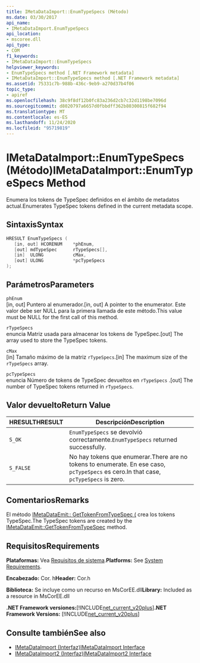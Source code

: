 ```yaml
---
title: IMetaDataImport::EnumTypeSpecs (Método)
ms.date: 03/30/2017
api_name:
- IMetaDataImport.EnumTypeSpecs
api_location:
- mscoree.dll
api_type:
- COM
f1_keywords:
- IMetaDataImport::EnumTypeSpecs
helpviewer_keywords:
- EnumTypeSpecs method [.NET Framework metadata]
- IMetaDataImport::EnumTypeSpecs method [.NET Framework metadata]
ms.assetid: 75331c7b-988b-436c-9eb9-a270d37b4f06
topic_type:
- apiref
ms.openlocfilehash: 38c9f8df12b0fc83a236d2cb7c32d1198be7096d
ms.sourcegitcommit: d8020797a6657d0fbbdff362b80300815f682f94
ms.translationtype: MT
ms.contentlocale: es-ES
ms.lasthandoff: 11/24/2020
ms.locfileid: "95719819"
---
```

# <a name="imetadataimportenumtypespecs-method"></a><span data-ttu-id="2beb9-102">IMetaDataImport::EnumTypeSpecs (Método)</span><span class="sxs-lookup"><span data-stu-id="2beb9-102">IMetaDataImport::EnumTypeSpecs Method</span></span>

<span data-ttu-id="2beb9-103">Enumera los tokens de TypeSpec definidos en el ámbito de metadatos actual.</span><span class="sxs-lookup"><span data-stu-id="2beb9-103">Enumerates TypeSpec tokens defined in the current metadata scope.</span></span>  
  
## <a name="syntax"></a><span data-ttu-id="2beb9-104">Sintaxis</span><span class="sxs-lookup"><span data-stu-id="2beb9-104">Syntax</span></span>  
  
```cpp  
HRESULT EnumTypeSpecs (  
   [in, out] HCORENUM    *phEnum,  
   [out] mdTypeSpec      rTypeSpecs[],  
   [in]  ULONG           cMax,  
   [out] ULONG           *pcTypeSpecs  
);  
```  
  
## <a name="parameters"></a><span data-ttu-id="2beb9-105">Parámetros</span><span class="sxs-lookup"><span data-stu-id="2beb9-105">Parameters</span></span>  

 `phEnum`  
 <span data-ttu-id="2beb9-106">[in, out] Puntero al enumerador.</span><span class="sxs-lookup"><span data-stu-id="2beb9-106">[in, out] A pointer to the enumerator.</span></span> <span data-ttu-id="2beb9-107">Este valor debe ser NULL para la primera llamada de este método.</span><span class="sxs-lookup"><span data-stu-id="2beb9-107">This value must be NULL for the first call of this method.</span></span>  
  
 `rTypeSpecs`  
 <span data-ttu-id="2beb9-108">enuncia Matriz usada para almacenar los tokens de TypeSpec.</span><span class="sxs-lookup"><span data-stu-id="2beb9-108">[out] The array used to store the TypeSpec tokens.</span></span>  
  
 `cMax`  
 <span data-ttu-id="2beb9-109">[in] Tamaño máximo de la matriz `rTypeSpecs`.</span><span class="sxs-lookup"><span data-stu-id="2beb9-109">[in] The maximum size of the `rTypeSpecs` array.</span></span>  
  
 `pcTypeSpecs`  
 <span data-ttu-id="2beb9-110">enuncia Número de tokens de TypeSpec devueltos en `rTypeSpecs` .</span><span class="sxs-lookup"><span data-stu-id="2beb9-110">[out] The number of TypeSpec tokens returned in `rTypeSpecs`.</span></span>  
  
## <a name="return-value"></a><span data-ttu-id="2beb9-111">Valor devuelto</span><span class="sxs-lookup"><span data-stu-id="2beb9-111">Return Value</span></span>  
  
|<span data-ttu-id="2beb9-112">HRESULT</span><span class="sxs-lookup"><span data-stu-id="2beb9-112">HRESULT</span></span>|<span data-ttu-id="2beb9-113">Descripción</span><span class="sxs-lookup"><span data-stu-id="2beb9-113">Description</span></span>|  
|-------------|-----------------|  
|`S_OK`|<span data-ttu-id="2beb9-114">`EnumTypeSpecs` se devolvió correctamente.</span><span class="sxs-lookup"><span data-stu-id="2beb9-114">`EnumTypeSpecs` returned successfully.</span></span>|  
|`S_FALSE`|<span data-ttu-id="2beb9-115">No hay tokens que enumerar.</span><span class="sxs-lookup"><span data-stu-id="2beb9-115">There are no tokens to enumerate.</span></span> <span data-ttu-id="2beb9-116">En ese caso, `pcTypeSpecs` es cero.</span><span class="sxs-lookup"><span data-stu-id="2beb9-116">In that case, `pcTypeSpecs` is zero.</span></span>|  
  
## <a name="remarks"></a><span data-ttu-id="2beb9-117">Comentarios</span><span class="sxs-lookup"><span data-stu-id="2beb9-117">Remarks</span></span>  

 <span data-ttu-id="2beb9-118">El método [IMetaDataEmit:: GetTokenFromTypeSpec (](imetadataemit-gettokenfromtypespec-method.md) crea los tokens TypeSpec.</span><span class="sxs-lookup"><span data-stu-id="2beb9-118">The TypeSpec tokens are created by the [IMetaDataEmit::GetTokenFromTypeSpec](imetadataemit-gettokenfromtypespec-method.md) method.</span></span>  
  
## <a name="requirements"></a><span data-ttu-id="2beb9-119">Requisitos</span><span class="sxs-lookup"><span data-stu-id="2beb9-119">Requirements</span></span>  

 <span data-ttu-id="2beb9-120">**Plataformas:** Vea [Requisitos de sistema](../../get-started/system-requirements.md).</span><span class="sxs-lookup"><span data-stu-id="2beb9-120">**Platforms:** See [System Requirements](../../get-started/system-requirements.md).</span></span>  
  
 <span data-ttu-id="2beb9-121">**Encabezado:** Cor. h</span><span class="sxs-lookup"><span data-stu-id="2beb9-121">**Header:** Cor.h</span></span>  
  
 <span data-ttu-id="2beb9-122">**Biblioteca:** Se incluye como un recurso en MsCorEE.dll</span><span class="sxs-lookup"><span data-stu-id="2beb9-122">**Library:** Included as a resource in MsCorEE.dll</span></span>  
  
 <span data-ttu-id="2beb9-123">**.NET Framework versiones:**[!INCLUDE[net_current_v20plus](../../../../includes/net-current-v20plus-md.md)]</span><span class="sxs-lookup"><span data-stu-id="2beb9-123">**.NET Framework Versions:** [!INCLUDE[net_current_v20plus](../../../../includes/net-current-v20plus-md.md)]</span></span>  
  
## <a name="see-also"></a><span data-ttu-id="2beb9-124">Consulte también</span><span class="sxs-lookup"><span data-stu-id="2beb9-124">See also</span></span>

- [<span data-ttu-id="2beb9-125">IMetaDataImport (Interfaz)</span><span class="sxs-lookup"><span data-stu-id="2beb9-125">IMetaDataImport Interface</span></span>](imetadataimport-interface.md)
- [<span data-ttu-id="2beb9-126">IMetaDataImport2 (Interfaz)</span><span class="sxs-lookup"><span data-stu-id="2beb9-126">IMetaDataImport2 Interface</span></span>](imetadataimport2-interface.md)
